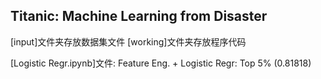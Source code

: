 ## Titanic: Machine Learning from Disaster

[input]文件夹存放数据集文件
[working]文件夹存放程序代码


[Logistic Regr.ipynb]文件: Feature Eng. + Logistic Regr: Top 5% (0.81818)
